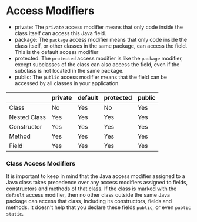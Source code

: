 # Access Modifiers





* private: The `private` access modifier means that only code inside the class itself can access this Java field.
* package: The `package` access modifier means that only code inside the class itself, or other classes in the same package, can access the field. This is the default access modifier
* protected: The `protected` access modifier is like the `package` modifier, except subclasses of the class can also access the field, even if the subclass is not located in the same package.
* public: The `public` access modifier means that the field can be accessed by all classes in your application.



|              | private | default | protected | public |
| ------------ | ------- | ------- | --------- | ------ |
| Class        | No      | Yes     | No        | Yes    |
| Nested Class | Yes     | Yes     | Yes       | Yes    |
| Constructor  | Yes     | Yes     | Yes       | Yes    |
| Method       | Yes     | Yes     | Yes       | Yes    |
| Field        | Yes     | Yes     | Yes       | Yes    |

### Class Access Modifiers

It is important to keep in mind that the Java access modifier assigned to a Java class takes precedence over any access modifiers assigned to fields, constructors and methods of that class. If the class is marked with the `default` access modifier, then no other class outside the same Java package can access that class, including its constructors, fields and methods. It doesn't help that you declare these fields `public`, or even `public static`.
